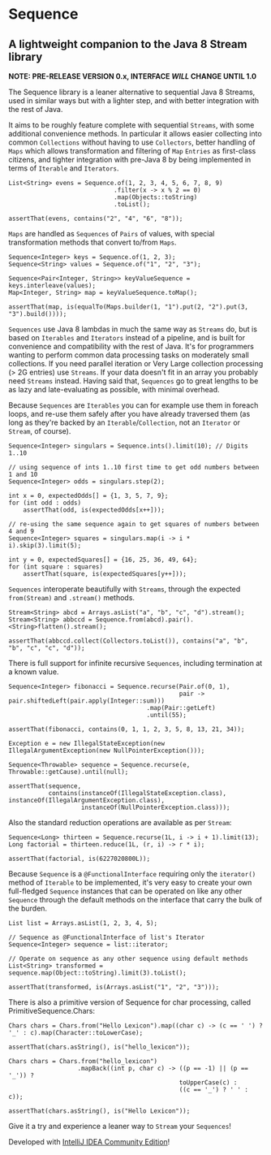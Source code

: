 # Sequence
## A lightweight companion to the Java 8 Stream library

**NOTE: PRE-RELEASE VERSION 0.x, INTERFACE _WILL_ CHANGE UNTIL 1.0**

The Sequence library is a leaner alternative to sequential Java 8 Streams, used in similar ways but with a lighter step,
and with better integration with the rest of Java.

It aims to be roughly feature complete with sequential `Streams`, with some additional convenience methods.
In particular it allows easier collecting into common `Collections` without having to use `Collectors`,
better handling of `Maps` which allows transformation and filtering of `Map` `Entries` as first-class citizens,
and tighter integration with pre-Java 8 by being implemented in terms of `Iterable` and `Iterators`.

```
List<String> evens = Sequence.of(1, 2, 3, 4, 5, 6, 7, 8, 9)
                             .filter(x -> x % 2 == 0)
                             .map(Objects::toString)
                             .toList();

assertThat(evens, contains("2", "4", "6", "8"));
```

`Maps` are handled as `Sequences` of `Pairs` of values, with special transformation methods that convert to/from `Maps`.

```
Sequence<Integer> keys = Sequence.of(1, 2, 3);
Sequence<String> values = Sequence.of("1", "2", "3");

Sequence<Pair<Integer, String>> keyValueSequence = keys.interleave(values);
Map<Integer, String> map = keyValueSequence.toMap();

assertThat(map, is(equalTo(Maps.builder(1, "1").put(2, "2").put(3, "3").build())));
```

`Sequences` use Java 8 lambdas in much the same way as `Streams` do, but is based on `Iterables` and `Iterators` instead
of a pipeline, and is built for convenience and compatibility with the rest of Java. It's for programmers wanting
to perform common data processing tasks on moderately small collections. If you need parallel iteration or Very
Large collection processing (> 2G entries) use `Streams`. If your data doesn't fit in an array you probably need
`Streams` instead. Having said that, `Sequences` go to great lengths to be as lazy and late-evaluating as possible,
with minimal overhead.

Because `Sequences` are `Iterables` you can for example use them in foreach loops, and re-use them safely after you
have already traversed them (as long as they're backed by an `Iterable`/`Collection`, not an `Iterator` or `Stream`,
of course).

```
Sequence<Integer> singulars = Sequence.ints().limit(10); // Digits 1..10

// using sequence of ints 1..10 first time to get odd numbers between 1 and 10
Sequence<Integer> odds = singulars.step(2);

int x = 0, expectedOdds[] = {1, 3, 5, 7, 9};
for (int odd : odds)
    assertThat(odd, is(expectedOdds[x++]));

// re-using the same sequence again to get squares of numbers between 4 and 9
Sequence<Integer> squares = singulars.map(i -> i * i).skip(3).limit(5);

int y = 0, expectedSquares[] = {16, 25, 36, 49, 64};
for (int square : squares)
    assertThat(square, is(expectedSquares[y++]));
```

`Sequences` interoperate beautifully with `Streams`, through the expected `from(Stream)` and `.stream()` methods.

```
Stream<String> abcd = Arrays.asList("a", "b", "c", "d").stream();
Stream<String> abbccd = Sequence.from(abcd).pair().<String>flatten().stream();

assertThat(abbccd.collect(Collectors.toList()), contains("a", "b", "b", "c", "c", "d"));
```

There is full support for infinite recursive `Sequences`, including termination at a known value.

```
Sequence<Integer> fibonacci = Sequence.recurse(Pair.of(0, 1),
                                               pair -> pair.shiftedLeft(pair.apply(Integer::sum)))
                                      .map(Pair::getLeft)
                                      .until(55);

assertThat(fibonacci, contains(0, 1, 1, 2, 3, 5, 8, 13, 21, 34));
```

```
Exception e = new IllegalStateException(new IllegalArgumentException(new NullPointerException()));

Sequence<Throwable> sequence = Sequence.recurse(e, Throwable::getCause).until(null);

assertThat(sequence,
           contains(instanceOf(IllegalStateException.class), instanceOf(IllegalArgumentException.class),
                    instanceOf(NullPointerException.class)));
```

Also the standard reduction operations are available as per `Stream`:

```
Sequence<Long> thirteen = Sequence.recurse(1L, i -> i + 1).limit(13);
Long factorial = thirteen.reduce(1L, (r, i) -> r * i);

assertThat(factorial, is(6227020800L));
```

Because `Sequence` is a `@FunctionalInterface` requiring only the `iterator()` method of `Iterable` to be implemented,
it's very easy to create your own full-fledged `Sequence` instances that can be operated on like any other `Sequence`
through the default methods on the interface that carry the bulk of the burden.

```
List list = Arrays.asList(1, 2, 3, 4, 5);

// Sequence as @FunctionalInterface of list's Iterator
Sequence<Integer> sequence = list::iterator;

// Operate on sequence as any other sequence using default methods
List<String> transformed = sequence.map(Object::toString).limit(3).toList();

assertThat(transformed, is(Arrays.asList("1", "2", "3")));
```

There is also a primitive version of Sequence for char processing, called PrimitiveSequence.Chars:

```
Chars chars = Chars.from("Hello Lexicon").map((char c) -> (c == ' ') ? '_' : c).map(Character::toLowerCase);

assertThat(chars.asString(), is("hello_lexicon"));
```

```
Chars chars = Chars.from("hello_lexicon")
                   .mapBack((int p, char c) -> ((p == -1) || (p == '_')) ?
                                               toUpperCase(c) :
                                               ((c == '_') ? ' ' : c));

assertThat(chars.asString(), is("Hello Lexicon"));
```

Give it a try and experience a leaner way to `Stream` your `Sequences`!

Developed with [IntelliJ IDEA Community Edition](https://www.jetbrains.com/idea/)!
